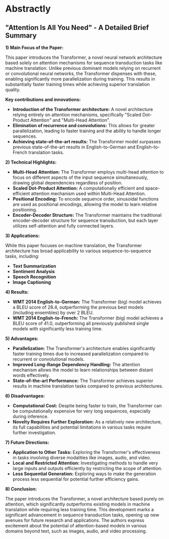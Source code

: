 # Abstractly

## "Attention Is All You Need" - A Detailed Brief Summary 

**1) Main Focus of the Paper:**

This paper introduces the Transformer, a novel neural network architecture based solely on attention mechanisms for sequence transduction tasks like machine translation. Unlike previous dominant models relying on recurrent or convolutional neural networks, the Transformer dispenses with these, enabling significantly more parallelization during training. This results in substantially faster training times while achieving superior translation quality.

**Key contributions and innovations:**

* **Introduction of the Transformer architecture:** A novel architecture relying entirely on attention mechanisms, specifically "Scaled Dot-Product Attention" and "Multi-Head Attention".
* **Elimination of recurrence and convolutions:** This allows for greater parallelization, leading to faster training and the ability to handle longer sequences.
* **Achieving state-of-the-art results:** The Transformer model surpasses previous state-of-the-art results in English-to-German and English-to-French translation tasks.

**2) Technical Highlights:**

* **Multi-Head Attention:** The Transformer employs multi-head attention to focus on different aspects of the input sequence simultaneously, drawing global dependencies regardless of position.
* **Scaled Dot-Product Attention:** A computationally efficient and space-efficient attention mechanism used within Multi-Head Attention.
* **Positional Encoding:**  To encode sequence order, sinusoidal functions are used as positional encodings, allowing the model to learn relative positioning.
* **Encoder-Decoder Structure:** The Transformer maintains the traditional encoder-decoder structure for sequence transduction, but each layer utilizes self-attention and fully connected layers.

**3) Applications:**

While this paper focuses on machine translation, the Transformer architecture has broad applicability to various sequence-to-sequence tasks, including:

* **Text Summarization**
* **Sentiment Analysis**
* **Speech Recognition**
* **Image Captioning**

**4) Results:**

* **WMT 2014 English-to-German:** The Transformer (big) model achieves a BLEU score of 28.4, outperforming the previous best models (including ensembles) by over 2 BLEU.
* **WMT 2014 English-to-French:** The Transformer (big) model achieves a BLEU score of 41.0, outperforming all previously published single models with significantly less training time.

**5) Advantages:**

* **Parallelization:** The Transformer's architecture enables significantly faster training times due to increased parallelization compared to recurrent or convolutional models.
* **Improved Long-Range Dependency Handling:**  The attention mechanism allows the model to learn relationships between distant words effectively.
* **State-of-the-art Performance:** The Transformer achieves superior results in machine translation tasks compared to previous architectures.

**6) Disadvantages:**

* **Computational Cost:** Despite being faster to train, the Transformer can be computationally expensive for very long sequences, especially during inference.
* **Novelty Requires Further Exploration:**  As a relatively new architecture, its full capabilities and potential limitations in various tasks require further investigation.

**7) Future Directions:**

* **Application to Other Tasks:** Exploring the Transformer's effectiveness in tasks involving diverse modalities like images, audio, and video.
* **Local and Restricted Attention:** Investigating methods to handle very large inputs and outputs efficiently by restricting the scope of attention.
* **Less Sequential Generation:** Exploring ways to make the generation process less sequential for potential further efficiency gains. 

**8) Conclusion:**

The paper introduces the Transformer, a novel architecture based purely on attention, which significantly outperforms existing models in machine translation while requiring less training time. This development marks a significant advancement in sequence transduction tasks, opening up new avenues for future research and applications. The authors express excitement about the potential of attention-based models in various domains beyond text, such as images, audio, and video processing. 
